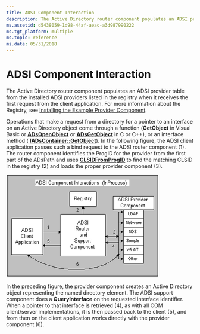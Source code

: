 ```yaml
---
title: ADSI Component Interaction
description: The Active Directory router component populates an ADSI provider table from the installed ADSI providers listed in the registry when it receives the first request from the client application.
ms.assetid: d5438059-1d98-44af-aeac-a3d987990222
ms.tgt_platform: multiple
ms.topic: reference
ms.date: 05/31/2018
---
```


# ADSI Component Interaction

The Active Directory router component populates an ADSI provider table from the installed ADSI providers listed in the registry when it receives the first request from the client application. For more information about the Registry, see [Installing the Example Provider Component](installing-the-example-provider-component.md).

Operations that make a request from a directory for a pointer to an interface on an Active Directory object come through a function (**GetObject** in Visual Basic or [**ADsOpenObject**](/windows/desktop/api/Adshlp/nf-adshlp-adsopenobject) or [**ADsGetObject**](/windows/desktop/api/Adshlp/nf-adshlp-adsgetobject) in C or C++), or an interface method ( [**IADsContainer::GetObject**](/windows/desktop/api/Iads/nf-iads-iadscontainer-getobject)). In the following figure, the ADSI client application passes such a bind request to the ADSI router component (1). The router component identifies the ProgID for the provider from the first part of the ADsPath and uses [**CLSIDFromProgID**](/windows/win32/api/combaseapi/nf-combaseapi-clsidfromprogid) to find the matching CLSID in the registry (2) and loads the proper provider component (3).

![adsi component interactions in the example provider](images/dscspr.png)

In the preceding figure, the provider component creates an Active Directory object representing the named directory element. The ADSI support component does a **QueryInterface** on the requested interface identifier. When a pointer to that interface is retrieved (4), as with all COM client/server implementations, it is then passed back to the client (5), and from then on the client application works directly with the provider component (6).

 

 
